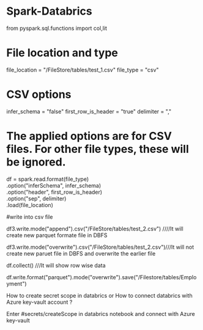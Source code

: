 # Spark-Databrics

from pyspark.sql.functions import col,lit
# File location and type
file_location = "/FileStore/tables/test_1.csv"
file_type = "csv"

# CSV options
infer_schema = "false"
first_row_is_header = "true"
delimiter = ","

# The applied options are for CSV files. For other file types, these will be ignored.
df = spark.read.format(file_type) \
  .option("inferSchema", infer_schema) \
  .option("header", first_row_is_header) \
  .option("sep", delimiter) \
  .load(file_location)


#write into csv file 

df3.write.mode("append").csv("/FileStore/tables/test_2.csv") ////It will create new parquet formate file in DBFS 

df3.write.mode("overwrite").csv("/FileStore/tables/test_2.csv")///It will not create new paruet file in DBFS and overwrite the earlier file 

df.collect() ///It will show row wise data 

df.write.format("parquet").mode("overwrite").save("/Filestore/tables/Employment")

How to create secret scope in databrics or How to connect databrics with Azure key-vault account ?

Enter #secrets/createScope in databrics notebook and connect with Azure key-vault 

